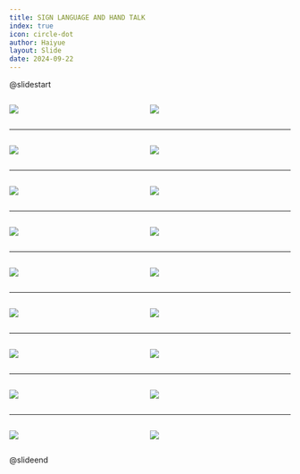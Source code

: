 ```yaml
---
title: SIGN LANGUAGE AND HAND TALK
index: true
icon: circle-dot
author: Haiyue
layout: Slide
date: 2024-09-22
---
```

 
@slidestart

<div style="display:flex">
<div style="flex:1">

![](https://raw.githubusercontent.com/yclord/reading/refs/heads/master/english/Level-L/SIGN%20LANGUAGE%20AND%20HAND%20TALK/001.webp)
</div>
<div style="flex:1">

![](https://raw.githubusercontent.com/yclord/reading/refs/heads/master/english/Level-L/SIGN%20LANGUAGE%20AND%20HAND%20TALK/002.webp)
</div>
</div>

---

<div style="display:flex">
<div style="flex:1">

![](https://raw.githubusercontent.com/yclord/reading/refs/heads/master/english/Level-L/SIGN%20LANGUAGE%20AND%20HAND%20TALK/003.webp)
</div>
<div style="flex:1">

![](https://raw.githubusercontent.com/yclord/reading/refs/heads/master/english/Level-L/SIGN%20LANGUAGE%20AND%20HAND%20TALK/004.webp)
</div>
</div>

---

<div style="display:flex">
<div style="flex:1">

![](https://raw.githubusercontent.com/yclord/reading/refs/heads/master/english/Level-L/SIGN%20LANGUAGE%20AND%20HAND%20TALK/005.webp)
</div>
<div style="flex:1">

![](https://raw.githubusercontent.com/yclord/reading/refs/heads/master/english/Level-L/SIGN%20LANGUAGE%20AND%20HAND%20TALK/006.webp)
</div>
</div>

---

<div style="display:flex">
<div style="flex:1">

![](https://raw.githubusercontent.com/yclord/reading/refs/heads/master/english/Level-L/SIGN%20LANGUAGE%20AND%20HAND%20TALK/007.webp)
</div>
<div style="flex:1">

![](https://raw.githubusercontent.com/yclord/reading/refs/heads/master/english/Level-L/SIGN%20LANGUAGE%20AND%20HAND%20TALK/008.webp)
</div>
</div>

---

<div style="display:flex">
<div style="flex:1">

![](https://raw.githubusercontent.com/yclord/reading/refs/heads/master/english/Level-L/SIGN%20LANGUAGE%20AND%20HAND%20TALK/009.webp)
</div>
<div style="flex:1">

![](https://raw.githubusercontent.com/yclord/reading/refs/heads/master/english/Level-L/SIGN%20LANGUAGE%20AND%20HAND%20TALK/010.webp)
</div>
</div>

---

<div style="display:flex">
<div style="flex:1">

![](https://raw.githubusercontent.com/yclord/reading/refs/heads/master/english/Level-L/SIGN%20LANGUAGE%20AND%20HAND%20TALK/011.webp)
</div>
<div style="flex:1">

![](https://raw.githubusercontent.com/yclord/reading/refs/heads/master/english/Level-L/SIGN%20LANGUAGE%20AND%20HAND%20TALK/012.webp)
</div>
</div>

---

<div style="display:flex">
<div style="flex:1">

![](https://raw.githubusercontent.com/yclord/reading/refs/heads/master/english/Level-L/SIGN%20LANGUAGE%20AND%20HAND%20TALK/013.webp)
</div>
<div style="flex:1">

![](https://raw.githubusercontent.com/yclord/reading/refs/heads/master/english/Level-L/SIGN%20LANGUAGE%20AND%20HAND%20TALK/014.webp)
</div>
</div>

---

<div style="display:flex">
<div style="flex:1">

![](https://raw.githubusercontent.com/yclord/reading/refs/heads/master/english/Level-L/SIGN%20LANGUAGE%20AND%20HAND%20TALK/015.webp)
</div>
<div style="flex:1">

![](https://raw.githubusercontent.com/yclord/reading/refs/heads/master/english/Level-L/SIGN%20LANGUAGE%20AND%20HAND%20TALK/016.webp)
</div>
</div>

---

<div style="display:flex">
<div style="flex:1">

![](https://raw.githubusercontent.com/yclord/reading/refs/heads/master/english/Level-L/SIGN%20LANGUAGE%20AND%20HAND%20TALK/017.webp)
</div>
<div style="flex:1">

![](https://raw.githubusercontent.com/yclord/reading/refs/heads/master/english/Level-L/SIGN%20LANGUAGE%20AND%20HAND%20TALK/018.webp)
</div>
</div>

@slideend
